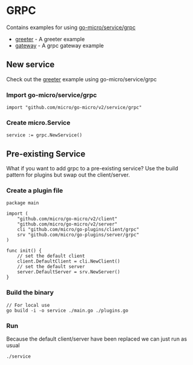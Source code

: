 # GRPC

Contains examples for using [go-micro/service/grpc](https://github.com/micro/go-micro/service/grpc)

- [greeter](greeter) - A greeter example
- [gateway](gateway) - A grpc gateway example

## New service

Check out the [greeter](greeter) example using go-micro/service/grpc

### Import go-micro/service/grpc

```
import "github.com/micro/go-micro/v2/service/grpc"
```

### Create micro.Service

```
service := grpc.NewService()
```

## Pre-existing Service

What if you want to add grpc to a pre-existing service? Use the build pattern for plugins but swap out the client/server.

### Create a plugin file

```
package main

import (
	"github.com/micro/go-micro/v2/client"
	"github.com/micro/go-micro/v2/server"
	cli "github.com/micro/go-plugins/client/grpc"
	srv "github.com/micro/go-plugins/server/grpc"
)

func init() {
	// set the default client
	client.DefaultClient = cli.NewClient()
	// set the default server
	server.DefaultServer = srv.NewServer()
}
```

### Build the binary

```
// For local use
go build -i -o service ./main.go ./plugins.go
```

### Run

Because the default client/server have been replaced we can just run as usual

```
./service
```
